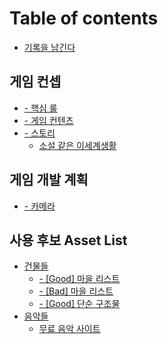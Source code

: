 # Table of contents

* [기록을 남긴다](README.md)

## 게임 컨셉

* [- 핵심 룰](undefined-1/3-+.md)
* [- 게임 컨텐츠](undefined/undefined.md)
* [- 스토리](undefined/undefined-1/README.md)
  * [소설 같은 이세계생활](undefined/undefined-1/undefined.md)

## 게임 개발 계획

* [- 카메라](undefined-2/undefined.md)

## 사용 후보 Asset List

* [건물들](asset-list/undefined/README.md)
  * [- \[Good\] 마을 리스트](asset-list/good.md)
  * [- \[Bad\] 마을 리스트](asset-list/bad.md)
  * [- \[Good\] 단순 구조물](asset-list/good-1.md)
* [음악들](asset-list/undefined-1/README.md)
  * [무료 음악 사이트](asset-list/undefined-1/undefined.md)
